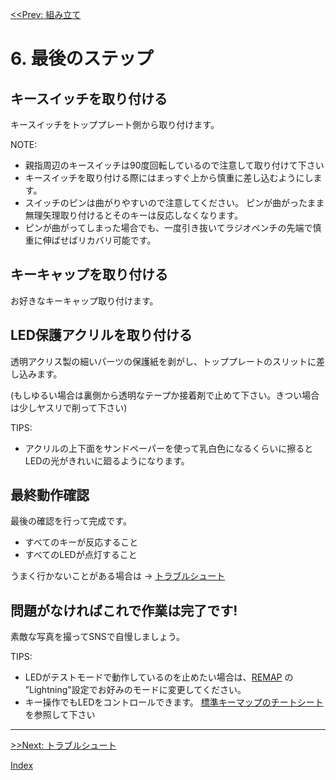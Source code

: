 [<<Prev: 組み立て](05_assembly.md)  

# 6. 最後のステップ

## キースイッチを取り付ける

キースイッチをトッププレート側から取り付けます。

NOTE:
 - 親指周辺のキースイッチは90度回転しているので注意して取り付けて下さい
  - キースイッチを取り付ける際にはまっすぐ上から慎重に差し込むようにします。
  - スイッチのピンは曲がりやすいので注意してください。 ピンが曲がったまま無理矢理取り付けるとそのキーは反応しなくなります。
  - ピンが曲がってしまった場合でも、一度引き抜いてラジオペンチの先端で慎重に伸ばせばリカバリ可能です。

## キーキャップを取り付ける

お好きなキーキャップ取り付けます。

## LED保護アクリルを取り付ける

透明アクリス製の細いパーツの保護紙を剥がし、トッププレートのスリットに差し込みます。

(もしゆるい場合は裏側から透明なテープか接着剤で止めて下さい。きつい場合は少しヤスリで削って下さい)

TIPS:

  - アクリルの上下面をサンドペーパーを使って乳白色になるくらいに擦るとLEDの光がきれいに廻るようになります。

## 最終動作確認

最後の確認を行って完成です。
- すべてのキーが反応すること
- すべてのLEDが点灯すること

うまく行かないことがある場合は → [トラブルシュート](07_troubleshoot.md)

 ## 問題がなければこれで作業は完了です!

素敵な写真を撮ってSNSで自慢しましょう。


TIPS:
  - LEDがテストモードで動作しているのを止めたい場合は、[REMAP](https://remap-keys.app/configure) の ”Lightning"設定でお好みのモードに変更してください。
  - キー操作でもLEDをコントロールできます。 [標準キーマップのチートシート](img/keymap_cheatsheet_ergotonic_49.pdf)を参照して下さい

----
 [>>Next: トラブルシュート](07_troubleshoot.md)

[Index](index.md)
